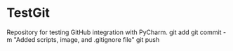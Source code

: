 # TestGit
Repository for testing GitHub integration with PyCharm.
git add
git commit -m "Added scripts, image, and .gitignore file"
git push
